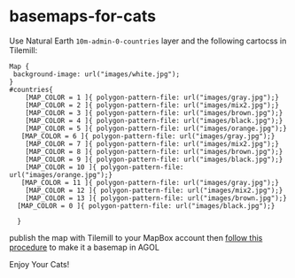 basemaps-for-cats
=================
 Use Natural Earth `10m-admin-0-countries` layer and the following cartocss in Tilemill:

```
Map {
 background-image: url("images/white.jpg");
}
#countries{
  	[MAP_COLOR = 1 ]{ polygon-pattern-file: url("images/gray.jpg");}
  	[MAP_COLOR = 2 ]{ polygon-pattern-file: url("images/mix2.jpg");}
  	[MAP_COLOR = 3 ]{ polygon-pattern-file: url("images/brown.jpg");}
  	[MAP_COLOR = 4 ]{ polygon-pattern-file: url("images/black.jpg");}
  	[MAP_COLOR = 5 ]{ polygon-pattern-file: url("images/orange.jpg");}
   [MAP_COLOR = 6 ]{ polygon-pattern-file: url("images/gray.jpg");}
  	[MAP_COLOR = 7 ]{ polygon-pattern-file: url("images/mix2.jpg");}
  	[MAP_COLOR = 8 ]{ polygon-pattern-file: url("images/brown.jpg");}
  	[MAP_COLOR = 9 ]{ polygon-pattern-file: url("images/black.jpg");}
  	[MAP_COLOR = 10 ]{ polygon-pattern-file: url("images/orange.jpg");}
   [MAP_COLOR = 11 ]{ polygon-pattern-file: url("images/gray.jpg");}
  	[MAP_COLOR = 12 ]{ polygon-pattern-file: url("images/mix2.jpg");}
  	[MAP_COLOR = 13 ]{ polygon-pattern-file: url("images/brown.jpg");}
  [MAP_COLOR = 0 ]{ polygon-pattern-file: url("images/black.jpg");}

  }
```

publish the map with Tilemill to your MapBox account then [follow this procedure](https://github.com/jonahadkins/Custom-Basemaps-In-AGOL) to make it a basemap in AGOL

Enjoy Your Cats!
